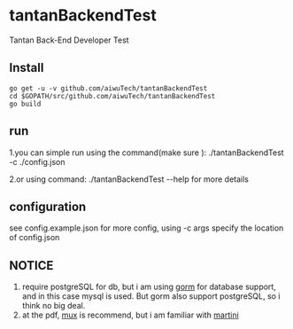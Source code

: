 # tantanBackendTest
Tantan Back-End Developer Test

## Install
    go get -u -v github.com/aiwuTech/tantanBackendTest
    cd $GOPATH/src/github.com/aiwuTech/tantanBackendTest
    go build

## run
1.you can simple run using the command(make sure ):
    ./tantanBackendTest -c ./config.json

2.or using command: ./tantanBackendTest --help for more details

## configuration
see config.example.json for more config, using -c args specify the location of config.json


## NOTICE
1. require postgreSQL for db, but i am using [gorm](https://github.com/jinzhu/gorm) for database support, and in this case mysql is used. But gorm also support postgreSQL, so i think no big deal.
2. at the pdf, [mux](https://github.com/gorilla/mux) is recommend, but i am familiar with [martini](https://github.com/go-martini/martini)
